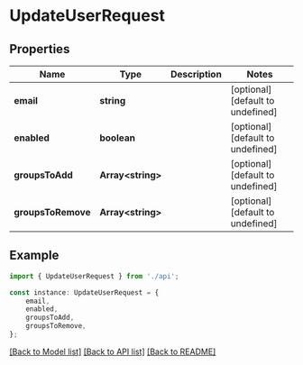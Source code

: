 # UpdateUserRequest


## Properties

Name | Type | Description | Notes
------------ | ------------- | ------------- | -------------
**email** | **string** |  | [optional] [default to undefined]
**enabled** | **boolean** |  | [optional] [default to undefined]
**groupsToAdd** | **Array&lt;string&gt;** |  | [optional] [default to undefined]
**groupsToRemove** | **Array&lt;string&gt;** |  | [optional] [default to undefined]

## Example

```typescript
import { UpdateUserRequest } from './api';

const instance: UpdateUserRequest = {
    email,
    enabled,
    groupsToAdd,
    groupsToRemove,
};
```

[[Back to Model list]](../README.md#documentation-for-models) [[Back to API list]](../README.md#documentation-for-api-endpoints) [[Back to README]](../README.md)
